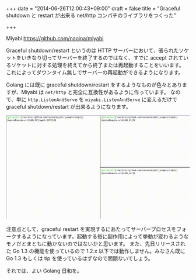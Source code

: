 +++
date = "2014-06-26T12:00:43+09:00"
draft = false
title = "Graceful shutdown と restart が出来る net/http コンパチのライブラリをつくった"

+++

Miyabi
https://github.com/naoina/miyabi

Graceful shutdown/restart というのは HTTP サーバーにおいて、張られたソケットをいきなり切ってサーバーを終了するのではなく、すでに accept されているソケットに対する処理を終えてから終了または再起動することをいいます。
これによってダウンタイム無しでサーバーの再起動ができるようになります。

Golang には既に graceful shutdown/restart をするようなものが色々とありますが、Miyabi は `net/http` と完全に互換性があるように作っています。
なので、単に `http.ListenAndServe` を `miyabi.ListenAndServe` に変えるだけで graceful shutdown/restart が出来るようになります。

![miyabi.gif](/image/2776dcd1-afa7-5a35-9cc5-7cbacae1acf4.gif)

注意点として、graceful restart を実現するにあたってサーバープロセスをフォークするようになっています。起動する毎に副作用によって挙動が変わるようなモノだとまともに動かないのではないかと思います。
また、先日リリースされた Go 1.3 の機能を使っているので 1.2.x 以下では動作しません。みなさん既に Go 1.3 もしくは tip を使っているはずなので問題ないでしょう。

それでは、よい Golang 日和を。
